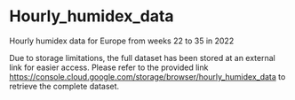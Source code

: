 # Hourly_humidex_data
Hourly humidex data for Europe from weeks 22 to 35 in 2022

Due to storage limitations, the full dataset has been stored at an external link for easier access. Please refer to the provided link https://console.cloud.google.com/storage/browser/hourly_humidex_data to retrieve the complete dataset.
